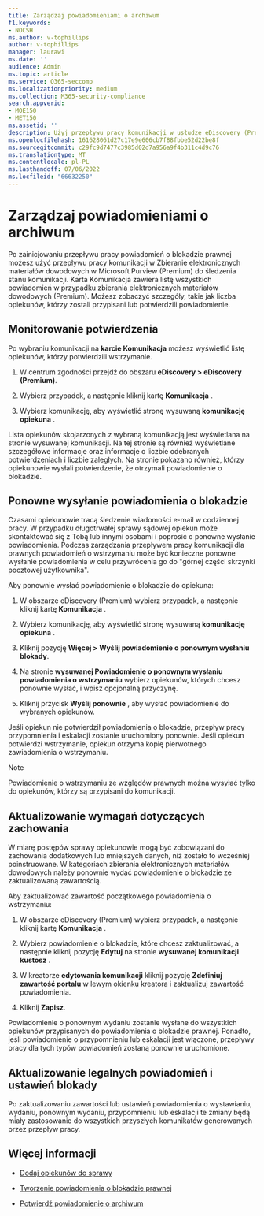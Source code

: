 ```yaml
---
title: Zarządzaj powiadomieniami o archiwum
f1.keywords:
- NOCSH
ms.author: v-tophillips
author: v-tophillips
manager: laurawi
ms.date: ''
audience: Admin
ms.topic: article
ms.service: O365-seccomp
ms.localizationpriority: medium
ms.collection: M365-security-compliance
search.appverid:
- MOE150
- MET150
ms.assetid: ''
description: Użyj przepływu pracy komunikacji w usłudze eDiscovery (Premium), aby śledzić stan powiadomień o blokadzie prawnej oraz w razie potrzeby aktualizować je i ponownie je przesyłać.
ms.openlocfilehash: 161628061d27c17e9e606cb7f88fbbe52d22be8f
ms.sourcegitcommit: c29fc9d7477c3985d02d7a956a9f4b311c4d9c76
ms.translationtype: MT
ms.contentlocale: pl-PL
ms.lasthandoff: 07/06/2022
ms.locfileid: "66632250"
---
```

# <a name="manage-hold-notifications"></a>Zarządzaj powiadomieniami o archiwum

Po zainicjowaniu przepływu pracy powiadomień o blokadzie prawnej możesz użyć przepływu pracy komunikacji w Zbieranie elektronicznych materiałów dowodowych w Microsoft Purview (Premium) do śledzenia stanu komunikacji. Karta Komunikacja zawiera listę wszystkich powiadomień w przypadku zbierania elektronicznych materiałów dowodowych (Premium). Możesz zobaczyć szczegóły, takie jak liczba opiekunów, którzy zostali przypisani lub potwierdzili powiadomienie.

## <a name="monitor-acknowledgments"></a>Monitorowanie potwierdzenia

Po wybraniu komunikacji na **karcie Komunikacja** możesz wyświetlić listę opiekunów, którzy potwierdzili wstrzymanie. 

1. W centrum zgodności przejdź do obszaru **eDiscovery > eDiscovery (Premium)**.

2. Wybierz przypadek, a następnie kliknij kartę **Komunikacja** .

3. Wybierz komunikację, aby wyświetlić stronę wysuwaną **komunikację opiekuna** .

Lista opiekunów skojarzonych z wybraną komunikacją jest wyświetlana na stronie wysuwanej komunikacji. Na tej stronie są również wyświetlane szczegółowe informacje oraz informacje o liczbie odebranych potwierdzeniach i liczbie zaległych. Na stronie pokazano również, którzy opiekunowie wysłali potwierdzenie, że otrzymali powiadomienie o blokadzie.

## <a name="re-send-a-hold-notice"></a>Ponowne wysyłanie powiadomienia o blokadzie

Czasami opiekunowie tracą śledzenie wiadomości e-mail w codziennej pracy. W przypadku długotrwałej sprawy sądowej opiekun może skontaktować się z Tobą lub innymi osobami i poprosić o ponowne wysłanie powiadomienia. Podczas zarządzania przepływem pracy komunikacji dla prawnych powiadomień o wstrzymaniu może być konieczne ponowne wysłanie powiadomienia w celu przywrócenia go do "górnej części skrzynki pocztowej użytkownika".

Aby ponownie wysłać powiadomienie o blokadzie do opiekuna:

1. W obszarze eDiscovery (Premium) wybierz przypadek, a następnie kliknij kartę **Komunikacja** .

2. Wybierz komunikację, aby wyświetlić stronę wysuwaną **komunikację opiekuna** .

3. Kliknij pozycję **Więcej > Wyślij powiadomienie o ponownym wysłaniu blokady**.

4. Na stronie **wysuwanej Powiadomienie o ponownym wysłaniu powiadomienia o wstrzymaniu** wybierz opiekunów, których chcesz ponownie wysłać, i wpisz opcjonalną przyczynę.

5. Kliknij przycisk **Wyślij ponownie** , aby wysłać powiadomienie do wybranych opiekunów.

Jeśli opiekun nie potwierdził powiadomienia o blokadzie, przepływ pracy przypomnienia i eskalacji zostanie uruchomiony ponownie. Jeśli opiekun potwierdzi wstrzymanie, opiekun otrzyma kopię pierwotnego zawiadomienia o wstrzymaniu.

> [!NOTE]
> Powiadomienie o wstrzymaniu ze względów prawnych można wysyłać tylko do opiekunów, którzy są przypisani do komunikacji. 

## <a name="update-preservation-requirements"></a>Aktualizowanie wymagań dotyczących zachowania
  
W miarę postępów sprawy opiekunowie mogą być zobowiązani do zachowania dodatkowych lub mniejszych danych, niż zostało to wcześniej poinstruowane. W kategoriach zbierania elektronicznych materiałów dowodowych należy ponownie wydać powiadomienie o blokadzie ze zaktualizowaną zawartością.

Aby zaktualizować zawartość początkowego powiadomienia o wstrzymaniu:

1. W obszarze eDiscovery (Premium) wybierz przypadek, a następnie kliknij kartę **Komunikacja** .

2. Wybierz powiadomienie o blokadzie, które chcesz zaktualizować, a następnie kliknij pozycję **Edytuj** na stronie **wysuwanej komunikacji kustosz** .

3. W kreatorze **edytowania komunikacji** kliknij pozycję **Zdefiniuj zawartość portalu** w lewym okienku kreatora i zaktualizuj zawartość powiadomienia.

4. Kliknij **Zapisz**.

Powiadomienie o ponownym wydaniu zostanie wysłane do wszystkich opiekunów przypisanych do powiadomienia o blokadzie prawnej. Ponadto, jeśli powiadomienie o przypomnieniu lub eskalacji jest włączone, przepływy pracy dla tych typów powiadomień zostaną ponownie uruchomione.

## <a name="update-legal-hold-notifications-and-settings"></a>Aktualizowanie legalnych powiadomień i ustawień blokady

Po zaktualizowaniu zawartości lub ustawień powiadomienia o wystawianiu, wydaniu, ponownym wydaniu, przypomnieniu lub eskalacji te zmiany będą miały zastosowanie do wszystkich przyszłych komunikatów generowanych przez przepływ pracy.

## <a name="more-information"></a>Więcej informacji

- [Dodaj opiekunów do sprawy](add-custodians-to-case.md)

- [Tworzenie powiadomienia o blokadzie prawnej](create-hold-notification.md)

- [Potwierdź powiadomienie o archiwum](acknowledge-hold-notification.md)
